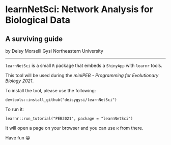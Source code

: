 # learnNetSci: Network Analysis for Biological Data
## A surviving guide
by Deisy Morselli Gysi
Northeastern University 

-----

`learnNetSci` is a small `R` package that embeds a `ShinyApp` with `learnr` tools. 

This tool will be used during the *miniPEB - Programming for Evolutionary Biology 2021*. 

To install the tool, please use the following:

`devtools::install_github("deisygysi/learnNetSci")`

To run it: 

`learnr::run_tutorial("PEB2021", package = "learnNetSci")`

It will open a page on your browser and you can use `R` from there. 

Have fun 😁
